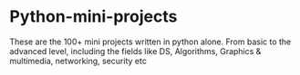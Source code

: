 # Python-mini-projects
These are the 100+ mini projects written in python alone. From basic to the advanced level, including the fields like DS, Algorithms, Graphics &amp; multimedia, networking, security etc
